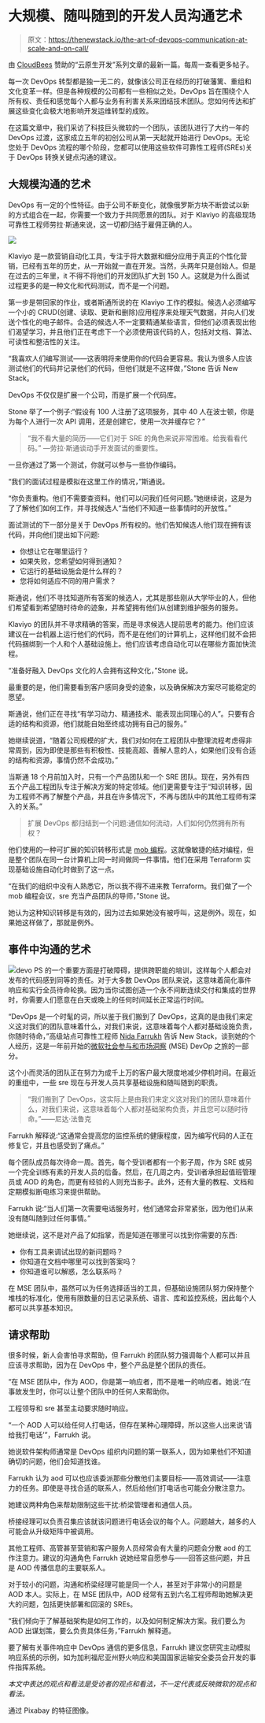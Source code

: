 # 大规模、随叫随到的开发人员沟通艺术

> 原文：<https://thenewstack.io/the-art-of-devops-communication-at-scale-and-on-call/>

由 [CloudBees](https://www.cloudbees.com/) 赞助的“云原生开发”系列文章的最新一篇。每周一查看更多帖子。

每一次 DevOps 转型都是独一无二的，就像该公司正在经历的打破藩篱、重组和文化变革一样。但是各种规模的公司都有一些相似之处。DevOps 旨在围绕个人所有权、责任和感觉每个人都与业务有利害关系来团结技术团队。您如何传达和扩展这些变化会极大地影响开发运维转型的成败。

在这篇文章中，我们采访了科技巨头微软的一个团队，该团队进行了大约一年的 DevOps 过渡，这家成立五年的初创公司从第一天起就开始进行 DevOps。无论您处于 DevOps 流程的哪个阶段，您都可以使用这些软件可靠性工程师(SREs)关于 DevOps 转换关键点沟通的建议。

## 大规模沟通的艺术

DevOps 有一定的个性特征。由于公司不断变化，就像俄罗斯方块不断尝试以新的方式组合在一起，你需要一个致力于共同愿景的团队。对于 Klaviyo 的高级现场可靠性工程师劳拉·斯通来说，这一切都归结于雇佣正确的人。

![](img/6526294403ad18b22d3d8600fd47509a.png)

Klaviyo 是一款营销自动化工具，专注于将大数据和细分应用于真正的个性化营销，已经有五年的历史，从一开始就一直在开发。当然，头两年只是创始人。但是在过去的三年里，it 不得不将他们的开发团队扩大到 150 人。这就是为什么面试过程更多的是一种文化和代码测试，而不是一个问题。

第一步是带回家的作业，或者斯通所说的在 Klaviyo 工作的模拟。候选人必须编写一个小的 CRUD(创建、读取、更新和删除)应用程序来处理天气数据，并向人们发送个性化的电子邮件。合适的候选人不一定要精通某些语言，但他们必须表现出他们渴望学习，并且他们正在考虑下一个必须使用该代码的人，包括对文档、算法、可读性和整洁性的关注。

“我喜欢人们编写测试——这表明将来使用你的代码会更容易。我认为很多人应该测试他们的代码并记录他们的代码，但他们就是不这样做，”Stone 告诉 New Stack。

DevOps 不仅仅是扩展一个公司，而是扩展一个代码库。

Stone 举了一个例子:“假设有 100 人注册了这项服务，其中 40 人在波士顿，你是为每个人进行一次 API 调用，还是创建它，使用一次并缓存它？”

> “我不看大量的简历——它们对于 SRE 的角色来说非常困难。给我看看代码。”
> —劳拉·斯通谈动手开发面试的重要性。

一旦你通过了第一个测试，你就可以参与一些协作编码。

“我们的面试过程是模拟在这里工作的情况，”斯通说。

“你负责重构。他们不需要查资料。他们可以问我们任何问题。”她继续说，这是为了了解他们如何工作，并寻找候选人“当他们不知道一些事情时的开放性。”

面试测试的下一部分是关于 DevOps 所有权的。他们告知候选人他们现在拥有该代码，并向他们提出如下问题:

*   你想让它在哪里运行？
*   如果失败，您希望如何得到通知？
*   它运行的基础设施会是什么样的？
*   您将如何适应不同的用户需求？

斯通说，他们不寻找知道所有答案的候选人，尤其是那些刚从大学毕业的人，但他们希望看到希望随时待命的迹象，并希望拥有他们从创建到维护服务的服务。

Klaviyo 的团队并不寻求精确的答案，而是寻求候选人提前思考的能力。他们应该建议在一台机器上运行他们的代码，而不是在他们的计算机上，这样他们就不会把代码捆绑到一个人和个人基础设施上。他们应该考虑自动化可以在哪些方面加快流程。

“准备好融入 DevOps 文化的人会拥有这种文化，”Stone 说。

最重要的是，他们需要看到客户感同身受的迹象，以及确保解决方案尽可能稳定的愿望。

斯通说，他们正在寻找“有学习动力、精通技术、能表现出同理心的人”。只要有合适的结构和资源，他们就能自始至终成功拥有自己的服务。”

她继续说道，“随着公司规模的扩大，我们对如何在工程团队中整理流程考虑得非常周到，因为即使是那些有积极性、技能高超、善解人意的人，如果他们没有合适的结构和资源，事情仍然不会成功。”

当斯通 18 个月前加入时，只有一个产品团队和一个 SRE 团队。现在，另外有四五个产品工程团队专注于解决方案的特定领域。他们更需要专注于“知识转移，因为工程师不再了解整个产品，并且在许多情况下，不再与团队中的其他工程师有深入的关系。”

> 扩展 DevOps 都归结到一个问题:通信如何流动，人们如何仍然拥有所有权？

他们使用的一种可扩展的知识转移形式是 [mob 编程](https://en.wikipedia.org/wiki/Mob_programming)。这就像敏捷的结对编程，但是整个团队在同一台计算机上同一时间做同一件事情。他们在采用 Terraform 实现基础设施自动化时做到了这一点。

“在我们的组织中没有人熟悉它，所以我不得不进来教 Terraform。我们做了一个 mob 编程会议，sre 充当产品团队的导师，”Stone 说。

她认为这种知识转移是有效的，因为过去如果她没有被呼叫，这是例外。现在，如果她这样做了，那就是例外。

## 事件中沟通的艺术

![](img/01420241691539e5f95becc1d4cbd6aa.png)devo PS 的一个重要方面是打破障碍，提供跨职能的培训，这样每个人都会对发布的代码感到同等的责任。对于大多数 DevOps 团队来说，这意味着简化事件响应和实行全员待命轮换。因为当你试图创造一个永不间断连续交付和集成的世界时，你需要人们愿意在白天或晚上的任何时间延长正常运行时间。

“DevOps 是一个时髦的词，所以鉴于我们搬到了 DevOps，这真的是由我们来定义这对我们的团队意味着什么，对我们来说，这意味着每个人都对基础设施负责，你随时待命，”高级站点可靠性工程师 [Nida Farrukh](https://www.linkedin.com/in/nidafarrukh) 告诉 New Stack，谈到她的个人经历，这是一年前开始的[微软社会参与和市场洞察](https://dynamics.microsoft.com/en-ie/microsoft-social-engagement/) (MSE) DevOp 之旅的一部分。

这个小而灵活的团队正在努力为成千上万的客户最大限度地减少停机时间。在最近的重组中，一些 sre 现在与开发人员共享基础设施和随叫随到的职责。

> “我们搬到了 DevOps，这实际上是由我们来定义这对我们的团队意味着什么，对我们来说，这意味着每个人都对基础架构负责，并且您可以随时待命。”——尼达·法鲁克

Farrukh 解释说:“这通常会提高您的监控系统的健康程度，因为编写代码的人正在修复它，并且也感受到了痛点。”

每个团队成员每次待命一周。首先，每个受训者都有一个影子周，作为 SRE 或另一个完全训练有素的开发人员的后备。然后，在几周之内，受训者承担起值班管理员或 AOD 的角色，而更有经验的人则充当影子。此外，还有大量的教程、文档和定期模拟断电练习来提供帮助。

Farrukh 说:“当人们第一次需要电话服务时，他们通常会非常紧张，因为他们从来没有随叫随到过任何事情。”

她继续说，这不是对产品了如指掌，而是知道在哪里可以找到你需要的东西:

*   你有工具来调试出现的新问题吗？
*   你知道在文档中哪里可以找到答案吗？
*   你知道谁可以解惑，怎么联系吗？

在 MSE 团队中，虽然可以为任务选择适当的工具，但基础设施团队努力保持整个堆栈的标准化，使用有限数量的日志记录系统、语言、库和监控系统，因此每个人都可以共享基本知识。

## 请求帮助

很多时候，新人会害怕寻求帮助，但 Farrukh 的团队努力强调每个人都可以并且应该寻求帮助，因为在 DevOps 中，整个产品是整个团队的责任。

“在 MSE 团队中，作为 AOD，你是第一响应者，而不是唯一的响应者。她说:“在事故发生时，你可以让整个团队中的任何人来帮助你。

工程领导和 sre 甚至主动要求随时响应。

“一个 AOD 人可以给任何人打电话，但存在某种心理障碍，所以这些人出来说‘请给我打电话’”，Farrukh 说。

她说软件架构师通常是 DevOps 组织内问题的第一联系人，因为如果他们不知道确切的问题，他们会知道找谁。

Farrukh 认为 aod 可以也应该委派那些分散他们主要目标——高效调试——注意力的任务。即使是寻找合适的联系人，然后给他们打电话也可能会分散注意力。

她建议两种角色来帮助限制这些干扰:桥梁管理者和通信人员。

桥接经理可以负责召集应该就该问题进行电话会议的每个人。问题越大，越多的人可能会从升级矩阵中被调用。

其他工程师、高管甚至营销和客户服务人员经常会有大量的问题会分散 aod 的工作注意力。建议的沟通角色 Farrukh 说她经常自愿参与——回答这些问题，并且是 AOD 传播信息的主要联系人。

对于较小的问题，沟通和桥梁经理可能是同一个人，甚至对于非常小的问题是 AOD 本人。实际上，在 MSE 团队中，AOD 经常有五到六名工程师帮助她解决更大的问题，包括更快部署和回滚的 SREs。

“我们倾向于了解基础架构是如何工作的，以及如何制定解决方案。我们要么为 AOD 出谋划策，要么负责具体任务，”Farrukh 解释道。

要了解有关事件响应中 DevOps 通信的更多信息，Farrukh 建议您研究主动模拟响应系统的示例，如为加利福尼亚州野火响应和美国国家运输安全委员会开发的事件指挥系统。

*本文中表达的观点和看法是受访者的观点和看法，不一定代表或反映微软的观点和看法。*

通过 Pixabay 的特征图像。

<svg xmlns:xlink="http://www.w3.org/1999/xlink" viewBox="0 0 68 31" version="1.1"><title>Group</title> <desc>Created with Sketch.</desc></svg>